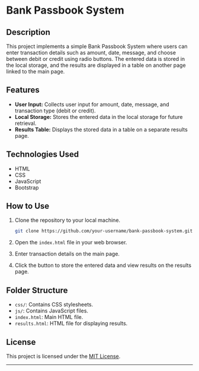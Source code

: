 

# Bank Passbook System

## Description

This project implements a simple Bank Passbook System where users can enter transaction details such as amount, date, message, and choose between debit or credit using radio buttons. The entered data is stored in the local storage, and the results are displayed in a table on another page linked to the main page.

## Features

- **User Input:** Collects user input for amount, date, message, and transaction type (debit or credit).
- **Local Storage:** Stores the entered data in the local storage for future retrieval.
- **Results Table:** Displays the stored data in a table on a separate results page.

## Technologies Used

- HTML
- CSS
- JavaScript
- Bootstrap

## How to Use

1. Clone the repository to your local machine.
   ```bash
   git clone https://github.com/your-username/bank-passbook-system.git
   ```

2. Open the `index.html` file in your web browser.

3. Enter transaction details on the main page.

4. Click the button to store the entered data and view results on the results page.

## Folder Structure

- `css/`: Contains CSS stylesheets.
- `js/`: Contains JavaScript files.
- `index.html`: Main HTML file.
- `results.html`: HTML file for displaying results.

## License

This project is licensed under the [MIT License](LICENSE).

---
